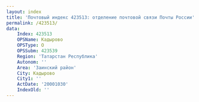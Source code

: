 ```yaml
---
layout: index
title: 'Почтовый индекс 423513: отделение почтовой связи Почты России'
permalink: /423513/
data:
    Index: 423513
    OPSName: Кадырово
    OPSType: О
    OPSSubm: 423539
    Region: 'Татарстан Республика'
    Autonom: ''
    Area: 'Заинский район'
    City: Кадырово
    City1: ''
    ActDate: '20001030'
    IndexOld: ''
---
```

